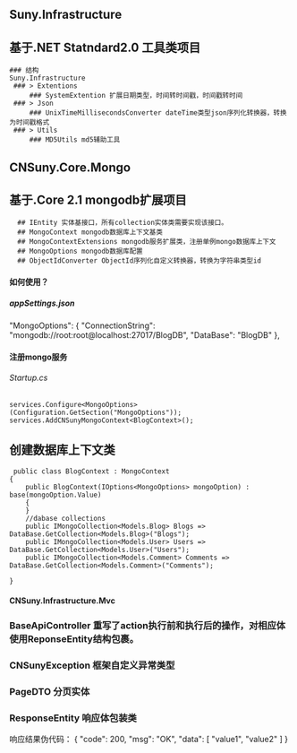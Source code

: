 ##  Suny.Infrastructure
## 基于.NET Statndard2.0 工具类项目
    ### 结构
	Suny.Infrastructure
	 ### > Extentions
	     ### SystemExtention 扩展日期类型，时间转时间戳，时间戳转时间
	 ### > Json
	     ### UnixTimeMillisecondsConverter dateTime类型json序列化转换器，转换为时间戳格式
	 ### > Utils
	     ### MD5Utils md5辅助工具
	
 
## CNSuny.Core.Mongo
   ## 基于.Core 2.1 mongodb扩展项目
      ## IEntity 实体基接口，所有collection实体类需要实现该接口。
	  ## MongoContext mongodb数据库上下文基类
	  ## MongoContextExtensions mongodb服务扩展类，注册单例mongo数据库上下文
	  ## MongoOptions mongodb数据库配置
	  ## ObjectIdConverter ObjectId序列化自定义转换器，转换为字符串类型id
#### 如何使用？
##### appSettings.json

 "MongoOptions": {
    "ConnectionString": "mongodb://root:root@localhost:27017/BlogDB",
    "DataBase": "BlogDB"
  },
  #### 注册mongo服务
  ###### Startup.cs
    services.Configure<MongoOptions>(Configuration.GetSection("MongoOptions"));
    services.AddCNSunyMongoContext<BlogContext>();
 ## 创建数据库上下文类
  
     public class BlogContext : MongoContext
    {
        public BlogContext(IOptions<MongoOptions> mongoOption) : base(mongoOption.Value)
        {
        }
        //dabase collections
        public IMongoCollection<Models.Blog> Blogs => DataBase.GetCollection<Models.Blog>("Blogs");
        public IMongoCollection<Models.User> Users => DataBase.GetCollection<Models.User>("Users");
        public IMongoCollection<Models.Comment> Comments => DataBase.GetCollection<Models.Comment>("Comments");

    }
#### CNSuny.Infrastructure.Mvc
   ### BaseApiController 重写了action执行前和执行后的操作，对相应体使用ReponseEntity结构包裹。
   ### CNSunyException 框架自定义异常类型
   ### PageDTO 分页实体
   ### ResponseEntity 响应体包装类
   
   响应结果伪代码：
   {
    "code": 200,
    "msg": "OK",
    "data": [
        "value1",
        "value2"
    ]
   }